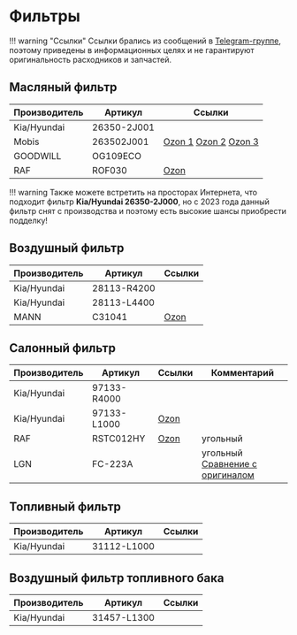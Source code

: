 # Фильтры

!!! warning "Ссылки"
    Ссылки брались из сообщений в [Telegram-группе](https://t.me/Kia_Sportage_5_Turbo), поэтому приведены в информационных целях и не гарантируют оригинальность расходников и запчастей.


## Масляный фильтр

| Производитель | Артикул   | Ссылки |
|---|---|---|
| Kia/Hyundai | 26350-2J001 | |
| Mobis | 263502J001 | [Ozon 1](https://ozon.ru/t/4eeSU93)  [Ozon 2](https://ozon.ru/t/1GiNefD) [Ozon 3](https://ozon.ru/t/GNhCXIt) | 
| GOODWILL | OG109ECO | |
| RAF | ROF030 | [Ozon](https://ozon.ru/t/dhkzJOt )|


!!! warning
    Также можете встретить на просторах Интернета, что подходит фильтр **Kia/Hyundai 26350-2J000**, но с 2023 года данный фильтр снят с производства и поэтому есть высокие шансы приобрести подделку!

## Воздушный фильтр

| Производитель | Артикул   | Ссылки | 
|---|---|---| 
| Kia/Hyundai | 28113-R4200 | |
| Kia/Hyundai | 28113-L4400 | |
| MANN | C31041 | [Ozon](https://ozon.ru/t/WfhnjMy) |


## Салонный фильтр

| Производитель | Артикул   | Ссылки | Комментарий |
|---|---|---| --- |
| Kia/Hyundai | 97133-R4000 | | |
| Kia/Hyundai | 97133-L1000 |[Ozon](https://ozon.ru/t/M44a7ZG) | |
| RAF | RSTC012HY | [Ozon](https://ozon.ru/t/WNN3ecS) | угольный |
| LGN | FC-223A | | угольный<br>[Сравнение с оригиналом](https://t.me/Kia_Sportage_5_Turbo/36156/37679) | 

## Топливный фильтр

| Производитель | Артикул   | Ссылки |
|---|---|---|
| Kia/Hyundai | 31112-L1000  | |

## Воздушный фильтр топливного бака

| Производитель | Артикул   | Ссылки |
|---|---|---|
| Kia/Hyundai | 31457-L1300  | |